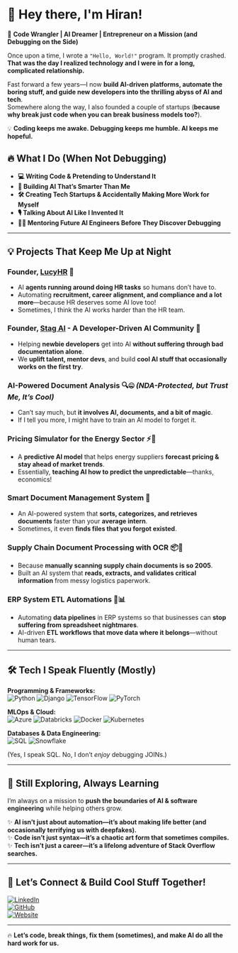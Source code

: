 # 👋 Hey there, I'm Hiran!  

🚀 **Code Wrangler | AI Dreamer | Entrepreneur on a Mission (and Debugging on the Side)**  

Once upon a time, I wrote a `"Hello, World!"` program. It promptly crashed.  
**That was the day I realized technology and I were in for a long, complicated relationship.**  

Fast forward a few years—I now **build AI-driven platforms, automate the boring stuff, and guide new developers into the thrilling abyss of AI and tech**.  
Somewhere along the way, I also founded a couple of startups (**because why break just code when you can break business models too?**).  

💡 **Coding keeps me awake. Debugging keeps me humble. AI keeps me hopeful.**  


## 🔥 **What I Do (When Not Debugging)**  
- **💻 Writing Code & Pretending to Understand It**  
- **🤖 Building AI That’s Smarter Than Me**  
- **🛠️ Creating Tech Startups & Accidentally Making More Work for Myself**  
- **🎙️ Talking About AI Like I Invented It**  
- **🧑‍🏫 Mentoring Future AI Engineers Before They Discover Debugging**  

---

## 💡 **Projects That Keep Me Up at Night**  
### **Founder, [LucyHR](https://lucyhr.ai)** 🤖  
- AI **agents running around doing HR tasks** so humans don’t have to.  
- Automating **recruitment, career alignment, and compliance and a lot more**—because HR deserves some AI love too!  
- Sometimes, I think the AI works harder than the HR team.  
### **Founder, [Stag AI](https://www.stag-ai.com/) - A Developer-Driven AI Community** 🚀  
- Helping **newbie developers** get into AI **without suffering through bad documentation alone**.  
- We **uplift talent, mentor devs**, and build **cool AI stuff that occasionally works on the first try**.  
### **AI-Powered Document Analysis** 🔍🤐 *(NDA-Protected, but Trust Me, It’s Cool)*  
- Can’t say much, but **it involves AI, documents, and a bit of magic**.  
- If I tell you more, I might have to train an AI model to forget it.  
### **Pricing Simulator for the Energy Sector** ⚡💸  
- A **predictive AI model** that helps energy suppliers **forecast pricing & stay ahead of market trends**.  
- Essentially, **teaching AI how to predict the unpredictable**—thanks, economics!  
### **Smart Document Management System** 📂  
- An AI-powered system that **sorts, categorizes, and retrieves documents** faster than your **average intern**.  
- Sometimes, it even **finds files that you forgot existed**.  
### **Supply Chain Document Processing with OCR** 📦📝  
- Because **manually scanning supply chain documents is so 2005**.  
- Built an AI system that **reads, extracts, and validates critical information** from messy logistics paperwork.  
### **ERP System ETL Automations** 🔄📊  
- Automating **data pipelines** in ERP systems so that businesses can **stop suffering from spreadsheet nightmares**.  
- AI-driven **ETL workflows that move data where it belongs**—without human tears.  
---

## 🛠 **Tech I Speak Fluently (Mostly)**  
**Programming & Frameworks:**  
![Python](https://img.shields.io/badge/Python-3776AB?style=flat&logo=python&logoColor=white)
![Django](https://img.shields.io/badge/Django-092E20?style=flat&logo=django&logoColor=white)
![TensorFlow](https://img.shields.io/badge/TensorFlow-FF6F00?style=flat&logo=tensorflow&logoColor=white)
![PyTorch](https://img.shields.io/badge/PyTorch-EE4C2C?style=flat&logo=pytorch&logoColor=white)

**MLOps & Cloud:**  
![Azure](https://img.shields.io/badge/Azure-0078D4?style=flat&logo=microsoftazure&logoColor=white)
![Databricks](https://img.shields.io/badge/Databricks-FF3621?style=flat&logo=databricks&logoColor=white)
![Docker](https://img.shields.io/badge/Docker-2496ED?style=flat&logo=docker&logoColor=white)
![Kubernetes](https://img.shields.io/badge/Kubernetes-326CE5?style=flat&logo=kubernetes&logoColor=white)

**Databases & Data Engineering:**  
![SQL](https://img.shields.io/badge/SQL-4479A1?style=flat&logo=postgresql&logoColor=white)
![Snowflake](https://img.shields.io/badge/Snowflake-29B5E8?style=flat&logo=snowflake&logoColor=white)

(Yes, I speak SQL. No, I don’t *enjoy* debugging JOINs.)  

---

## 🚀 **Still Exploring, Always Learning**  
I’m always on a mission to **push the boundaries of AI & software engineering** while helping others grow.  

✨ **AI isn’t just about automation—it’s about making life better (and occasionally terrifying us with deepfakes).**  
✨ **Code isn’t just syntax—it’s a chaotic art form that sometimes compiles.**  
✨ **Tech isn’t just a career—it’s a lifelong adventure of Stack Overflow searches.**  

---

## 🤝 **Let’s Connect & Build Cool Stuff Together!**  
[![LinkedIn](https://img.shields.io/badge/LinkedIn-HiranHarilal-blue?style=flat&logo=linkedin)](https://www.linkedin.com/in/hiranharilal)  
[![GitHub](https://img.shields.io/badge/GitHub-HiranHarilal-black?style=flat&logo=github)](https://github.com/hiranofficial)  
[![Website](https://img.shields.io/badge/Website-LucyHR-red?style=flat&logo=googlechrome)](https://lucyhr.ai)  

---

🔥 **Let’s code, break things, fix them (sometimes), and make AI do all the hard work for us.**  

